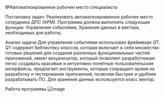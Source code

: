 №Автоматизированное рабочее место специалиста

Постановка задач:
Реализовать автоматизированное рабочее место сотрудника ДПС (АРМ). 
Программа должна выполнять следующие функции:
Управление событиями;
Хранение данных в векторе, необходимых для работы;

Анализ задачи
Для управления событиями использован фреймворк QT. QT содержит библиотеку классов, которая включает в себя множество готовых решений для создания различных функциональных частей приложений, имеет визуализатор, который позволяет разработчикам легко создавать красивые и интуитивно понятные пользовательские интерфейсы, предлагает инструменты, которые сокращают время на разработку и тестирование приложений, позволяя быстрее и удобнее разрабатывать ПО.
Для хранения данных используется класс вектор.

Работа программы
![image](https://github.com/NickitaZhelnin/Tvorcheskaya-Rabota/assets/130294527/bb8e20a4-7b3b-45ec-85a6-b1c82c3119a0)
